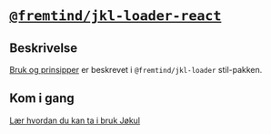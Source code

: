 # [`@fremtind/jkl-loader-react`](https://fremtind.github.io/jokul/components/loader/)

## Beskrivelse

[Bruk og prinsipper](https://fremtind.github.io/jokul/components/loader/) er beskrevet i `@fremtind/jkl-loader` stil-pakken.

## Kom i gang

[Lær hvordan du kan ta i bruk Jøkul](https://fremtind.github.io/jokul/developer/getting-started/)

